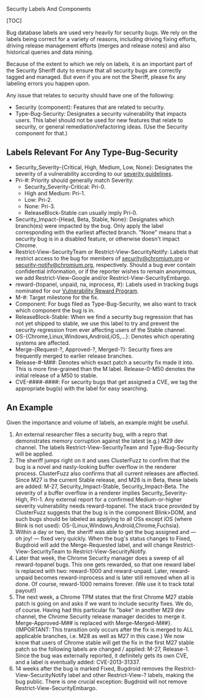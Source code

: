 Security Labels And Components

[TOC]

Bug database labels are used very heavily for security bugs. We rely on the
labels being correct for a variety of reasons, including driving fixing efforts,
driving release management efforts (merges and release notes) and also
historical queries and data mining.

Because of the extent to which we rely on labels, it is an important part of the
Security Sheriff duty to ensure that all security bugs are correctly tagged and
managed. But even if you are not the Sheriff, please fix any labeling errors you
happen upon.

Any issue that relates to security should have one of the following:

* Security (component): Features that are related to security.
* Type-Bug-Security: Designates a security vulnerability that impacts users.
This label should not be used for new features that relate to security, or
general remediation/refactoring ideas. (Use the Security component for that.)

## Labels Relevant For Any Type-Bug-Security

* Security_Severity-{Critical, High, Medium, Low, None}: Designates the severity
of a vulnerability according to our [severity
guidelines](severity-guidelines.md).
* Pri-#: Priority should generally match Severity:
  * Security_Severity-Critical: Pri-0.
  * High and Medium: Pri-1.
  * Low: Pri-2.
  * None: Pri-3.
  * ReleaseBlock-Stable can usually imply Pri-0.
* Security_Impact-{Head, Beta, Stable, None}: Designates which branch(es) were
impacted by the bug. Only apply the label corresponding with the earliest
affected branch. "None" means that a security bug is in a disabled feature, or
otherwise doesn't impact Chrome.
* Restrict-View-SecurityTeam or Restrict-View-SecurityNotify: Labels that
restrict access to the bug for members of security@chromium.org or
security-notify@chromium.org, respectively. Should a bug ever contain
confidential information, or if the reporter wishes to remain anonymous, we add
Restrict-View-Google and/or Restrict-View-SecurityEmbargo.
* reward-{topanel, unpaid, na, inprocess, #}: Labels used in tracking bugs
nominated for our [Vulnerability Reward
Program](https://www.chromium.org/Home/chromium-security/vulnerability-rewards-program).
* M-#: Target milestone for the fix.
* Component: For bugs filed as Type-Bug-Security, we also want to track which
component the bug is in.
* ReleaseBlock-Stable: When we find a security bug regression that has not yet
shipped to stable, we use this label to try and prevent the security regression
from ever affecting users of the Stable channel.
* OS-{Chrome,Linux,Windows,Android,iOS,...}: Denotes which operating systems are
affected.
* Merge-{Request-?, Approved-?, Merged-?}: Security fixes are frequently merged
to earlier release branches.
* Release-#-M##: Denotes which exact patch a security fix made it into. This is
more fine-grained than the M label. Release-0-M50 denotes the initial release of
a M50 to stable.
* CVE-####-####: For security bugs that get assigned a CVE, we tag the
appropriate bug(s) with the label for easy searching.

## An Example

Given the importance and volume of labels, an example might be useful.

1. An external researcher files a security bug, with a repro that demonstrates
memory corruption against the latest (e.g.) M29 dev channel. The labels
Restrict-View-SecurityTeam and Type-Bug-Security will be applied.
1. The sheriff jumps right on it and uses ClusterFuzz to confirm that the bug is
a novel and nasty-looking buffer overflow in the renderer process. ClusterFuzz
also confirms that all current releases are affected. Since M27 is the current
Stable release, and M28 is in Beta, these labels are added: M-27,
Security_Impact-Stable, Security_Impact-Beta. The severity of a buffer overflow
in a renderer implies Security_Severity-High, Pri-1. Any external report for a
confirmed Medium-or-higher severity vulnerability needs reward-topanel. The
stack trace provided by ClusterFuzz suggests that the bug is in the component
Blink>DOM, and such bugs should be labeled as applying to all OSs except iOS
(where Blink is not used): OS-{Linux,Windows,Android,Chrome,Fuchsia}.
1. Within a day or two, the sheriff was able to get the bug assigned and — oh
joy! — fixed very quickly. When the bug's status changes to Fixed, Bugdroid will
add the Merge-Requested label, and will change Restrict-View-SecurityTeam to
Restrict-View-SecurityNotify.
1. Later that week, the Chrome Security manager does a sweep of all
reward-topanel bugs. This one gets rewarded, so that one reward label is
replaced with two: reward-1000 and reward-unpaid. Later, reward-unpaid becomes
reward-inprocess and is later still removed when all is done. Of course,
reward-1000 remains forever. (We use it to track total payout!)
1. The next week, a Chrome TPM states that the first Chrome M27 stable patch is
going on and asks if we want to include security fixes. We do, of course. Having
had this particular fix "bake" in another M29 dev channel, the Chrome Security
release manager decides to merge it. Merge-Approved-M## is replaced with
Merge-Merged-M##}. (IMPORTANT: This transition only occurs after the fix is
merged to ALL applicable branches, i.e. M28 as well as M27 in this case.) We now
know that users of Chrome stable will get the fix in the first M27 stable patch
so the following labels are changed / applied: M-27, Release-1. Since the bug
was externally reported, it definitely gets its own CVE, and a label is
eventually added: CVE-2013-31337.
1. 14 weeks after the bug is marked Fixed, Bugdroid removes the
Restrict-View-SecurityNotify label and other Restrict-View-? labels, making the
bug public. There is one crucial exception: Bugdroid will not remove
Restrict-View-SecurityEmbargo.
